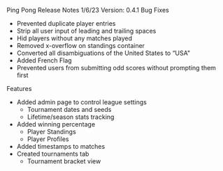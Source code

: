 Ping Pong Release Notes 1/6/23
Version: 0.4.1
Bug Fixes

-   Prevented duplicate player entries
-   Strip all user input of leading and trailing spaces
-   Hid players without any matches played
-   Removed x-overflow on standings container
-   Converted all disambiguations of the United States to “USA"
-   Added French Flag
-   Prevented users from submitting odd scores without prompting them first

Features

-   Added admin page to control league settings
    -   Tournament dates and seeds
    -   Lifetime/season stats tracking
-   Added winning percentage
    -   Player Standings
    -   Player Profiles
-   Added timestamps to matches
-   Created tournaments tab
    -   Tournament bracket view
